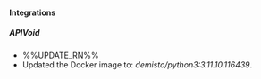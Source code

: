 
#### Integrations

##### APIVoid

- %%UPDATE_RN%%
- Updated the Docker image to: *demisto/python3:3.11.10.116439*.
